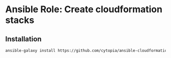 # Ansible Role: Create cloudformation stacks


## Installation
```bash
ansible-galaxy install https://github.com/cytopia/ansible-cloudformation
```
